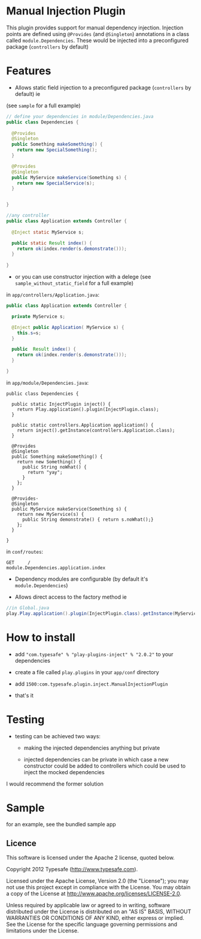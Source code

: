 # Manual Injection Plugin

This plugin provides support for manual dependency injection. Injection points are defined using ```@Provides``` (and ```@Singleton```) annotations in a class called ```module.Dependencies```. 
These would be injected into a preconfigured package (```controllers``` by default)

# Features

* Allows static field injection to a preconfigured package (```controllers``` by default) ie

(see ```sample``` for a full example)

```java
// define your dependencies in module/Dependencies.java
public class Dependencies {
  
  @Provides 
  @Singleton
  public Something makeSomething() { 
    return new SpecialSomething();
  }

  @Provides 
  @Singleton
  public MyService makeService(Something s) {
    return new SpecialService(s);
  }


}
```

```java
//any controller
public class Application extends Controller {
  
  @Inject static MyService s;

  public static Result index() {
    return ok(index.render(s.demonstrate()));
  }
  
}

```

* or you can use constructor injection with a delege
(see ```sample_without_static_field``` for a full example)

in ```app/controllers/Application.java```:

```java
public class Application extends Controller {

  private MyService s;

  @Inject public Application( MyService s) {
    this.s=s;
  }

  public  Result index() {
    return ok(index.render(s.demonstrate()));
  }

}
```

in ```app/module/Dependencies.java```:

```
public class Dependencies {

  public static InjectPlugin inject() {
    return Play.application().plugin(InjectPlugin.class);
  }

  public static controllers.Application application() {
    return inject().getInstance(controllers.Application.class);
  }

  @Provides
  @Singleton
  public Something makeSomething() {
    return new Something() {
      public String noWhat() {
        return "yay";
      }
    };
  }

  @Provides·
  @Singleton
  public MyService makeService(Something s) {
    return new MyService(s) {
      public String demonstrate() { return s.noWhat();}
    };
  }

}
```


in ```conf/routes```:

```
GET     /                           module.Dependencies.application.index
```

* Dependency modules are configurable (by default it's ```module.Dependencies```)

* Allows direct access to the factory method ie 

```java 
//in Global.java
play.Play.application().plugin(InjectPlugin.class).getInstance(MyServiceInterface.class)
```

# How to install

* add 
```"com.typesafe" % "play-plugins-inject" % "2.0.2"``` to your dependencies

* create a file called ```play.plugins``` in your ```app/conf``` directory

* add ```1500:com.typesafe.plugin.inject.ManualInjectionPlugin```

* that's it

# Testing

* testing can be achieved two ways:

  * making the injected dependencies anything but private

  * injected dependencies can be private in which case a new constructor could be added to controllers which could be used to inject the mocked dependencies

I would recommend the former solution

# Sample

for an example, see the bundled sample app


## Licence

This software is licensed under the Apache 2 license, quoted below.

Copyright 2012 Typesafe (http://www.typesafe.com).

Licensed under the Apache License, Version 2.0 (the "License"); you may not use this project except in compliance with the License. You may obtain a copy of the License at http://www.apache.org/licenses/LICENSE-2.0.

Unless required by applicable law or agreed to in writing, software distributed under the License is distributed on an "AS IS" BASIS, WITHOUT WARRANTIES OR CONDITIONS OF ANY KIND, either express or implied. See the License for the specific language governing permissions and limitations under the License.
